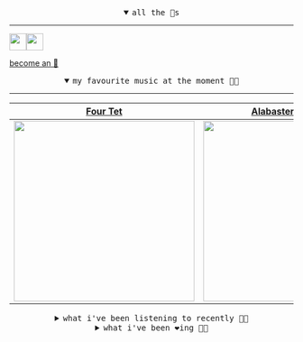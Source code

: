 <details open>

<summary align="center"><samp>all the 🥚s</samp></summary>
<hr />

<a href="https://github.com/pvinis"><img src="https://avatars0.githubusercontent.com/u/100233?s=90&v=4" width="30" height="30" /><a href="https://github.com/bitttttten"><img src="https://avatars2.githubusercontent.com/u/19930241?s=90&u=2aef7cbf4a59d361894145c97676391ec46fea4d&v=4" width="30" height="30" />

<samp><a href="https://github.com/bitttttten/bitttttten/stargazers">become an 🥚</a></samp>

</details>

<details open>

<summary align="center"><samp>my favourite music at the moment 🎵🎶</samp></summary>
<hr />

<!-- toc -->

| [Four Tet](https://open.spotify.com/artist/7Eu1txygG6nJttLHbZdQOh)                                                                                               | [Alabaster DePlume](https://open.spotify.com/artist/3LfKt6bEMIfFIEryeai8Mm)                                                                                      | [Julianna Barwick](https://open.spotify.com/artist/0HWfFWL4vVrbaBQqxVCwCi)                                                                                       | [Phoebe Bridgers](https://open.spotify.com/artist/1r1uxoy19fzMxunt3ONAkG)                                                                                        |
| ---------------------------------------------------------------------------------------------------------------------------------------------------------------- | ---------------------------------------------------------------------------------------------------------------------------------------------------------------- | ---------------------------------------------------------------------------------------------------------------------------------------------------------------- | ---------------------------------------------------------------------------------------------------------------------------------------------------------------- |
| [<img src="https://i.scdn.co/image/f96458025a0640bf1d3c8f764a42ec21d4db1eae" width="320" height="auto">](https://open.spotify.com/artist/7Eu1txygG6nJttLHbZdQOh) | [<img src="https://i.scdn.co/image/8dcd7c992f677beb7e1e6140537a0c6fcf82f57f" width="320" height="auto">](https://open.spotify.com/artist/3LfKt6bEMIfFIEryeai8Mm) | [<img src="https://i.scdn.co/image/832c1d817b3ab1e847d78fe290ab1d7184fc1f70" width="320" height="auto">](https://open.spotify.com/artist/0HWfFWL4vVrbaBQqxVCwCi) | [<img src="https://i.scdn.co/image/1c90d650ee787a51e18e475584b595c9234eac48" width="320" height="auto">](https://open.spotify.com/artist/1r1uxoy19fzMxunt3ONAkG) |

<!-- tocstop -->

</details>

<details>

<summary align="center"><samp>what i've been listening to recently 🎵🎶</samp></summary>
<hr />

<!-- toc -->

| [Is It True - Four Tet Remix<br />Tame Impala, Four Tet](https://open.spotify.com/track/5Yc2SVCeXXcDdALmmXIslb)                                                 | [The Soft World<br />Billy Bahama](https://open.spotify.com/track/75QP07GCwK5L0uTdLjrbLV)                                                                       | [Bags<br />Clairo](https://open.spotify.com/track/6UFivO2zqqPFPoQYsEMuCc)                                                                                       | [Hoax and the Shrine<br />Girlpool](https://open.spotify.com/track/240Wrohv1B1vqch9REsF3L)                                                                      |
| --------------------------------------------------------------------------------------------------------------------------------------------------------------- | --------------------------------------------------------------------------------------------------------------------------------------------------------------- | --------------------------------------------------------------------------------------------------------------------------------------------------------------- | --------------------------------------------------------------------------------------------------------------------------------------------------------------- |
| [<img src="https://i.scdn.co/image/a7cb9fc6df8b68fdb071156add87284c3c941a04" width="320" height="auto">](https://open.spotify.com/track/5Yc2SVCeXXcDdALmmXIslb) | [<img src="https://i.scdn.co/image/ca0ab8717f4c77218d7813b99195cf63ce09e937" width="320" height="auto">](https://open.spotify.com/track/75QP07GCwK5L0uTdLjrbLV) | [<img src="https://i.scdn.co/image/5e487c0d81c577c1736772d2542a2676004e0d87" width="320" height="auto">](https://open.spotify.com/track/6UFivO2zqqPFPoQYsEMuCc) | [<img src="https://i.scdn.co/image/b9e75655858177874e092f212454223b789be3c5" width="320" height="auto">](https://open.spotify.com/track/240Wrohv1B1vqch9REsF3L) |

<!-- tocstop -->

</details>

<details>

<summary align="center"><samp>what i've been ❤️ing 🎵🎶</samp></summary>
<hr />

<!-- toc -->

| [Soft Clouds<br />Parks, Squares and Alleys](https://open.spotify.com/album/6XOWCSu230kMX6OcGelXBN)                                                             | [Up All Night<br />SAULT](https://open.spotify.com/album/57EkTny9UjqpLhFzMO4Hdb)                                                                                | [18HUNNA (feat. Dave) - Four T…<br />Headie One](https://open.spotify.com/album/11bwswYds9pLrXY3HAL8Hi)                                                         | [An Intention - Cumulonimbus R…<br />Kaitlyn Aurelia Smith](https://open.spotify.com/album/4rGqASFYWJRaLYmJFoCTy9)                                              |
| --------------------------------------------------------------------------------------------------------------------------------------------------------------- | --------------------------------------------------------------------------------------------------------------------------------------------------------------- | --------------------------------------------------------------------------------------------------------------------------------------------------------------- | --------------------------------------------------------------------------------------------------------------------------------------------------------------- |
| [<img src="https://i.scdn.co/image/ab67616d0000b2734b0b97fbe7e6a577a379ecc5" width="320" height="auto">](https://open.spotify.com/album/6XOWCSu230kMX6OcGelXBN) | [<img src="https://i.scdn.co/image/ab67616d0000b273f022f99fe759ce4c573bdb0e" width="320" height="auto">](https://open.spotify.com/album/57EkTny9UjqpLhFzMO4Hdb) | [<img src="https://i.scdn.co/image/ab67616d0000b273a67bd1e9cc72f7e8f7635dda" width="320" height="auto">](https://open.spotify.com/album/11bwswYds9pLrXY3HAL8Hi) | [<img src="https://i.scdn.co/image/ab67616d0000b2734a78e0a04285836d30c60b06" width="320" height="auto">](https://open.spotify.com/album/4rGqASFYWJRaLYmJFoCTy9) |

<!-- tocstop -->

</details>
